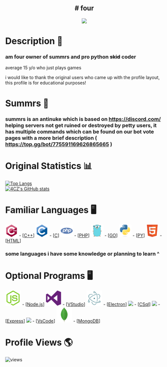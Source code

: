 </p>
<h2 align="center"> </> # four </> </h2>
<p align="center">
<img align="center" src="https://cdn.discordapp.com/attachments/786275783412678686/843078917559812116/image2.gif">
</p>


# Description 📙

### am four owner of summrs and pro python  ~~skid~~ coder

average 15 y/o who just plays games 

i would like to thank the original users who came up with the profile layout, this profile is for educational purposes!


# Summrs 🤖

### summrs is an antinuke which is based on https://discord.com/ helping servers not get ruined or destroyed by petty users, it has multiple commands which can be found on our bot vote pages with a more brief description ( https://top.gg/bot/775591169626865665 )


# Original Statistics 📊

[![Top Langs](https://github-readme-stats.vercel.app/api/top-langs/?username=summrsW&layout=compact&theme=tokyonight)](https://github.com/anuraghazra/github-readme-stats) </br>
[![4CZ's GitHub stats](https://github-readme-stats.vercel.app/api?username=summrsW&hide=contribs,prs&theme=tokyonight)](https://github.com/anuraghazra/github-readme-stats)


# Familiar Languages 🖥️

<img src="https://github.com/devicons/devicon/blob/master/icons/cplusplus/cplusplus-original.svg" width="40"> - [[C++](https://www.cplusplus.com/)] <img src="https://raw.githubusercontent.com/devicons/devicon/2809b567852a4648062a2d3e7c1c531367458c0b/icons/c/c-original.svg" width="40"> - [[C](https://www.w3schools.in/c-tutorial/install/)]
<img src="https://raw.githubusercontent.com/devicons/devicon/2809b567852a4648062a2d3e7c1c531367458c0b/icons/php/php-plain.svg" width="40"> - [[PHP](https://www.php.net/)] 
<img src="https://raw.githubusercontent.com/devicons/devicon/2809b567852a4648062a2d3e7c1c531367458c0b/icons/go/go-original.svg" width="40"> - [[GO](https://golang.org/)] 
<img src="https://github.com/devicons/devicon/raw/master/icons/python/python-original.svg" width="40"> - [[PY](https://www.python.org/)] <img src="https://raw.githubusercontent.com/devicons/devicon/2809b567852a4648062a2d3e7c1c531367458c0b/icons/html5/html5-original.svg" width="40"> - [[HTML](https://www.w3schools.com/html/)] 

### some languages i have some knowledge or planning to learn ^


# Optional Programs 🖥️

<img src="https://raw.githubusercontent.com/devicons/devicon/master/icons/nodejs/nodejs-original.svg" width="50"> - [[Node.js](https://nodejs.org/en/)]
<img src="https://raw.githubusercontent.com/devicons/devicon/2809b567852a4648062a2d3e7c1c531367458c0b/icons/visualstudio/visualstudio-plain.svg" width="50"> - [[VStudio](https://visualstudio.microsoft.com/)]
<img src="https://github.com/devicons/devicon/raw/master/icons/electron/electron-original.svg" width="50"> - [[Electron](https://www.electronjs.org/)]
<img src="http://blog.unisecure.com/wp-content/uploads/2015/05/cloud-sql-database-.png" width="50"> - [[CSql](https://cloud.google.com/sql)]
<img src="https://www.mementotech.in/assets/images/icons/express.png" width="50"> - [[Express](https://expressjs.com/)]
<img src ="https://blog.leonhassan.co.uk/content/images/2019/06/visual-studio-code.svg" width="50"> - [[VsCode](https://code.visualstudio.com/)]
<img src="https://raw.githubusercontent.com/devicons/devicon/2809b567852a4648062a2d3e7c1c531367458c0b/icons/mongodb/mongodb-original.svg" width="50"> - [[MongoDB](https://www.mongodb.com/)]

# Profile Views 🌎

![views](https://komarev.com/ghpvc/?username=Imaoo&label=views&color=0e75b6&style=flat)
